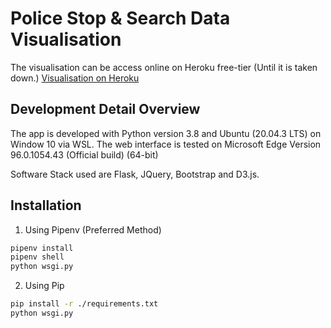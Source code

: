 # Police Stop & Search Data Visualisation

The visualisation can be access online on Heroku free-tier (Until it is taken down.)
[Visualisation on Heroku](https://police-stops-earch-vis.herokuapp.com/)

## Development Detail Overview

The app is developed with Python version 3.8 and Ubuntu (20.04.3 LTS) on Window 10 via WSL.
The web interface is tested on Microsoft Edge Version 96.0.1054.43 (Official build) (64-bit)

Software Stack used are Flask, JQuery, Bootstrap and D3.js.

## Installation

1. Using Pipenv (Preferred Method)
```bash
pipenv install
pipenv shell
python wsgi.py
```

2. Using Pip
```bash
pip install -r ./requirements.txt
python wsgi.py
```
